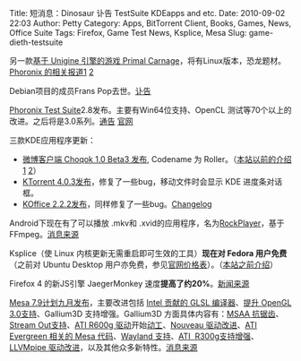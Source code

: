 Title: 短消息：Dinosaur 讣告 TestSuite KDEapps and etc.
Date: 2010-09-02 22:03
Author: Petty
Category: Apps, BitTorrent Client, Books, Games, News, Office Suite
Tags: Firefox, Game Test News, Ksplice, Mesa
Slug: game-dieth-testsuite

另一款[基于 Unigine 引擎的游戏 Primal
Carnage](http://www.moddb.com/games/primal-carnage)，将有Linux版本，恐龙题材。
[Phoronix
的相关报道1](http://www.phoronix.com/scan.php?page=news_item&px=ODA0Nw)
[2](http://www.phoronix.com/scan.php?page=news_item&px=Nzg1MA)

Debian项目的成员Frans Pop去世。[讣告  
](http://www.debian.org/News/2010/20100831)

[Phoronix Test
Suite](http://linuxtoy.org/archives/phoronix-test-suite.html)2.8发布。主要有Win64位支持、OpenCL
测试等70个以上的改进。之后将是3.0系列。[通告](http://www.phoronix.com/scan.php?page=article&item=pts_28_torsken&num=1)
[官网](http://www.phoronix-test-suite.com/)

三款KDE应用程序更新：

-   [微博客户端 Choqok 1.0 Beta3
    发布](http://choqok.gnufolks.org/2010/09/choqok-1-0-beta3-released-roller/),
    Codename 为
    Roller。（[本站以前的介绍1](http://linuxtoy.org/archives/choqok.html)
    [2](http://linuxtoy.org/archives/intro-to-choqok-kde-twitter-client.html)）
-   [KTorrent
    4.0.3发布](http://ktorrent.org/?q=node/45)，修复了一些bug，移动文件时会显示
    KDE 进度条对话框。
-   [KOffice
    2.2.2发布](http://www.koffice.org/news/announcements/stable/koffice-2-2-2-released/)，同样修复了一些bug。[Changelog](http://www.koffice.org/changelogs/koffice-2-2-2-changelog/)

Android下现在有了可以播放 .mkv和
.xvid的应用程序，名为[RockPlayer](http://rockplayer.freecoder.org/)，基于
FFmpeg。[消息来源](http://www.linux-magazine.com/Online/News/Play-.mkv-and-.xvid-Video-Files-on-Your-Android-Phone-With-RockPlayer)

Ksplice（使 Linux 内核更新无需重启即可生效的工具）**现在对 Fedora
用户免费**（之前对 Ubuntu Desktop
用户亦免费，参见[官网价格表](http://www.ksplice.com/pricing)）。（[本站之前介绍](http://linuxtoy.org/archives/ksplice.html)）

Firefox 4 的新JS引擎 JaegerMonkey
速度**提高了约20%**。[新闻来源](http://www.linuxtoday.com/infrastructure/2010083102935OSSW)

[Mesa
7.9计划九月发布](http://lists.freedesktop.org/archives/mesa-dev/2010-August/002648.html)，主要改进包括
[Intel 贡献的 GLSL
编译器](http://www.phoronix.com/scan.php?page=news_item&px=ODQzNw)、[提升
OpenGL
3.0支持](http://www.phoronix.com/scan.php?page=news_item&px=ODQxNg)、Gallium3D
支持增强。Gallium3D 方面具体内容有：[MSAA
抗锯齿](http://www.phoronix.com/scan.php?page=news_item&px=ODI2Nw)、[Stream
Out支持](http://www.phoronix.com/scan.php?page=news_item&px=ODMyNw)、[ATI
R600g
驱动](http://www.phoronix.com/scan.php?page=news_item&px=ODI5NQ)开始[动工](http://www.phoronix.com/scan.php?page=news_item&px=ODQ0Mw)、[Nouveau
驱动改进](http://www.phoronix.com/scan.php?page=news_item&px=ODUzNQ)、[ATI
Evergreen 相关的 Mesa
代码](http://www.phoronix.com/scan.php?page=news_item&px=ODUzMQ)、[Wayland
支持](http://www.phoronix.com/scan.php?page=news_item&px=ODU0NQ)、[ATI 
R300g支持增强](http://www.phoronix.com/vr.php?view=15025)、[LLVMpipe
驱动改进](http://www.phoronix.com/vr.php?view=15101)，以及其他众多新特性。[消息来源](http://www.phoronix.com/scan.php?page=news_item&px=ODU2MA)

